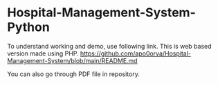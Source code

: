 # Hospital-Management-System-Python

To understand working and demo, use following link. This is web based version made using PHP.
https://github.com/apo0orva/Hospital-Management-System/blob/main/README.md

You can also go through PDF file in repository.

